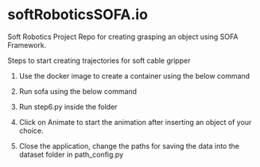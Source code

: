 # softRoboticsSOFA.io
Soft Robotics Project Repo for creating grasping an object using SOFA Framework. 

Steps to start creating trajectories for soft cable gripper 

1) Use the docker image to create a container using the below command 

2) Run sofa using the below command 

3) Run step6.py inside the folder 

4) Click on Animate to start the animation after inserting an object of your choice. 

5) Close the application, change the paths for saving the data into the dataset folder in path_config.py





